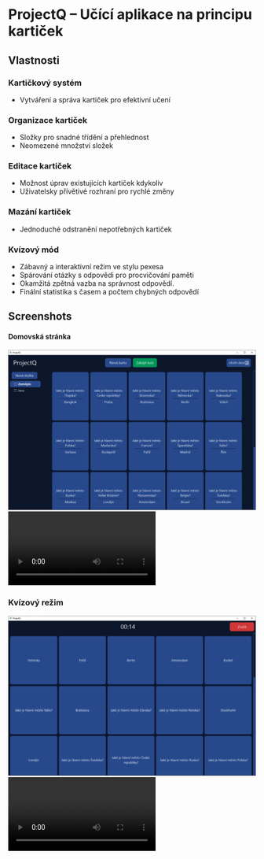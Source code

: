 # ProjectQ – Učící aplikace na principu kartiček

## Vlastnosti

### Kartičkový systém

* Vytváření a správa kartiček pro efektivní učení

### Organizace kartiček
* Složky pro snadné třídění a přehlednost
* Neomezené množství složek

### Editace kartiček

* Možnost úprav existujících kartiček kdykoliv
* Uživatelsky přívětivé rozhraní pro rychlé změny
### Mazání kartiček
* Jednoduché odstranění nepotřebných kartiček

### Kvízový mód
* Zábavný a interaktivní režim ve stylu pexesa
* Spárování otázky s odpovědi pro procvičování paměti
* Okamžitá zpětná vazba na správnost odpovědí.
* Finální statistika s časem a počtem chybných odpovědí

## Screenshots
#### Domovská stránka
![home0](screenshots/home01.PNG?raw=true "home01")
![home-demo](screenshots/home-demo.mp4?raw=true "home-demo")
### Kvízový režim
![quiz01](screenshots/quiz01.PNG?raw=true "quiz01")
![quiz-demo](screenshots/quiz-demo.mp4?raw=true "quiz-demo")